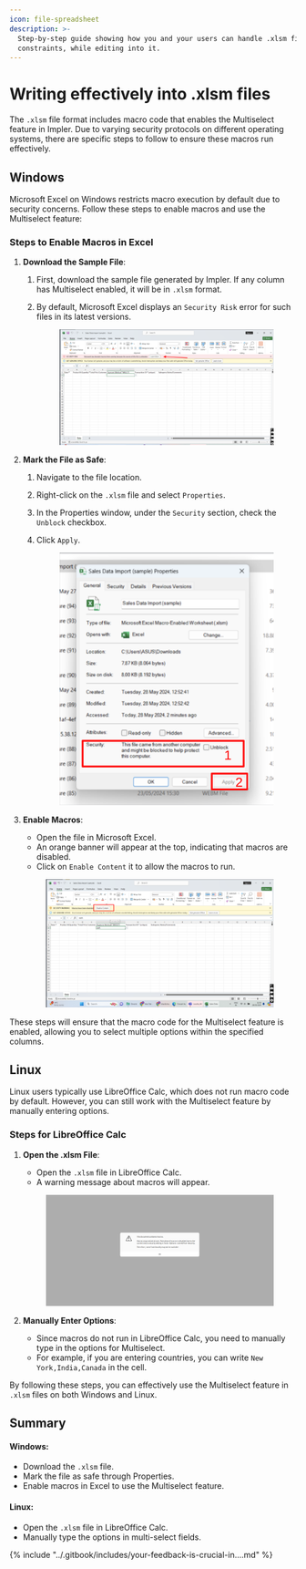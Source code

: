 ```yaml
---
icon: file-spreadsheet
description: >-
  Step-by-step guide showing how you and your users can handle .xlsm file
  constraints, while editing into it.
---
```


# Writing effectively into .xlsm files

The `.xlsm` file format includes macro code that enables the Multiselect feature in Impler. Due to varying security protocols on different operating systems, there are specific steps to follow to ensure these macros run effectively.

## Windows

Microsoft Excel on Windows restricts macro execution by default due to security concerns. Follow these steps to enable macros and use the Multiselect feature:

### Steps to Enable Macros in Excel

1. **Download the Sample File**:
   1. First, download the sample file generated by Impler. If any column has Multiselect enabled, it will be in `.xlsm` format.
   2.  By default, Microsoft Excel displays an `Security Risk` error for such files in its latest versions.

       <figure><img src="../.gitbook/assets/image (1) (1) (1).png" alt=""><figcaption></figcaption></figure>
2. **Mark the File as Safe**:
   1. Navigate to the file location.
   2. Right-click on the `.xlsm` file and select `Properties`.
   3. In the Properties window, under the `Security` section, check the `Unblock` checkbox.
   4.  Click `Apply`.

       <figure><img src="../.gitbook/assets/image (2) (1) (1).png" alt=""><figcaption></figcaption></figure>
3.  **Enable Macros**:

    * Open the file in Microsoft Excel.
    * An orange banner will appear at the top, indicating that macros are disabled.
    * Click on `Enable Content` it to allow the macros to run.

    <figure><img src="../.gitbook/assets/image (3) (1) (1).png" alt=""><figcaption></figcaption></figure>

These steps will ensure that the macro code for the Multiselect feature is enabled, allowing you to select multiple options within the specified columns.

## Linux

Linux users typically use LibreOffice Calc, which does not run macro code by default. However, you can still work with the Multiselect feature by manually entering options.

### Steps for LibreOffice Calc

1.  **Open the .xlsm File**:

    * Open the `.xlsm` file in LibreOffice Calc.
    * A warning message about macros will appear.

    <figure><img src="../.gitbook/assets/image (4) (1) (1).png" alt=""><figcaption></figcaption></figure>
2. **Manually Enter Options**:
   * Since macros do not run in LibreOffice Calc, you need to manually type in the options for Multiselect.
   * For example, if you are entering countries, you can write `New York,India,Canada` in the cell.

By following these steps, you can effectively use the Multiselect feature in `.xlsm` files on both Windows and Linux.

## Summary

#### Windows:

* Download the `.xlsm` file.
* Mark the file as safe through Properties.
* Enable macros in Excel to use the Multiselect feature.

#### Linux:

* Open the `.xlsm` file in LibreOffice Calc.
* Manually type the options in multi-select fields.

{% include "../.gitbook/includes/your-feedback-is-crucial-in....md" %}

